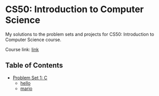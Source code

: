 # CS50: Introduction to Computer Science

My solutions to the problem sets and projects for CS50: Introduction to Computer Science course.

Course link: [link](https://www.edx.org/course/cs50s-introduction-to-computer-science)

## Table of Contents
* [Problem Set 1: C](https://github.com/CalvinChe/CS50/tree/master/pset1)
  * [hello](https://github.com/CalvinChe/CS50/blob/master/pset1/hello.c)
  * [mario](https://github.com/CalvinChe/CS50/blob/master/pset1/mario.c)
